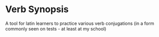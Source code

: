 # Verb Synopsis

A tool for latin learners to practice various verb conjugations (in a form commonly seen on tests - at least at my school)
